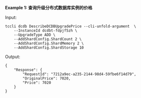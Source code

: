 **Example 1: 查询升级分布式数据库实例的价格**



Input: 

```
tccli dcdb DescribeDCDBUpgradePrice --cli-unfold-argument  \
    --InstanceId dcdbt-fdpjf5zh \
    --UpgradeType ADD \
    --AddShardConfig.ShardCount 2 \
    --AddShardConfig.ShardMemory 2 \
    --AddShardConfig.ShardStorage 10
```

Output: 
```
{
    "Response": {
        "RequestId": "7212a9ec-a235-2144-98d4-59fbe6f14d79",
        "OriginalPrice": 7020,
        "Price": 7020
    }
}
```


